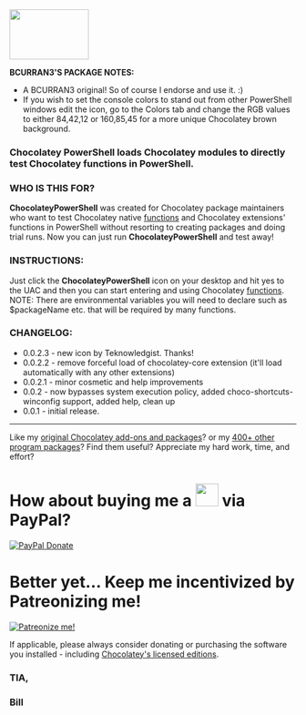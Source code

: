 <img src="https://cdn.staticaly.com/gh/bcurran3/ChocolateyPackages/master/chocolateypowershell/chocolateypowershell_icon.png" width="139" height="88">

**BCURRAN3'S PACKAGE NOTES:**
* A BCURRAN3 original! So of course I endorse and use it. :)
* If you wish to set the console colors to stand out from other PowerShell windows edit the icon, go to the Colors tab and change the RGB values to either 84,42,12 or 160,85,45 for a more unique Chocolatey brown background.

	
### Chocolatey PowerShell loads Chocolatey modules to directly test Chocolatey functions in PowerShell.	
	
### WHO IS THIS FOR?
 **ChocolateyPowerShell** was created for Chocolatey package maintainers who want to test Chocolatey native [functions](https://chocolatey.org/docs/helpers-reference) and Chocolatey extensions' functions in PowerShell without resorting to creating packages and doing trial runs. Now you can just run **ChocolateyPowerShell** and test away! 


### INSTRUCTIONS:
Just click the **ChocolateyPowerShell** icon on your desktop and hit yes to the UAC and then you can start entering and using Chocolatey [functions](https://chocolatey.org/docs/helpers-reference). NOTE: There are environmental variables you will need to declare such as $packageName etc. that will be required by many functions.

### CHANGELOG:
* 0.0.2.3 - new icon by Teknowledgist. Thanks!
* 0.0.2.2 - remove forceful load of chocolatey-core extension (it'll load automatically with any other extensions)
* 0.0.2.1 - minor cosmetic and help improvements
* 0.0.2 - now bypasses system execution policy, added choco-shortcuts-winconfig support, added help, clean up
* 0.0.1 - initial release.

***

Like my [original Chocolatey add-ons and packages](https://chocolatey.org/search?q=tag%3Abcurran3)? or my [400+ other program packages](https://chocolatey.org/profiles/bcurran3)? Find them useful? Appreciate my hard work, time, and effort?


<h1>How about buying me a <img src="https://cdn.rawgit.com/bcurran3/ChocolateyPackages/master/mylogos/beer.png" alt="" width="40" height="40"> via PayPal?</h1>

[![PayPal Donate](https://www.paypalobjects.com/webstatic/mktg/logo/AM_SbyPP_mc_vs_dc_ae.jpg)](https://www.paypal.me/bcurran3donations)

<h1>Better yet... Keep me incentivized by Patreonizing me!</h1>

[![Patreonize me!](https://c5.patreon.com/external/logo/downloads_wordmark_white_on_coral.png)](https://www.patreon.com/bcurran3)


If applicable, please always consider donating or purchasing the software you installed - including [Chocolatey's licensed editions](https://chocolatey.org/pricing).

<h3>TIA,</h3>

<h3>Bill</h3>
